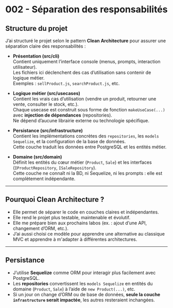 
# 002 - Séparation des responsabilités

## Structure du projet

J’ai structuré le projet selon le pattern **Clean Architecture** pour assurer une séparation claire des responsabilités :

- **Présentation (src/cli)**  
  Contient uniquement l’interface console (menus, prompts, interaction utilisateur).  
  Les fichiers ici déclenchent des cas d’utilisation sans contenir de logique métier.  
  Exemples : `sellProduct.js`, `searchProduct.js`, etc.

- **Logique métier (src/usecases)**  
  Contient les vrais cas d’utilisation (vendre un produit, retourner une vente, consulter le stock, etc.).  
  Chaque usecase est construit sous forme de fonction `makeUseCase(...)` avec **injection de dépendances** (repositories).  
  Ne dépend d’aucune librairie externe ou technologie spécifique.

- **Persistance (src/infrastructure)**  
  Contient les implémentations concrètes des `repositories`, les `models Sequelize`, et la configuration de la base de données.  
  Cette couche traduit les données entre PostgreSQL et les entités métier.

- **Domaine (src/domain)**  
  Définit les entités du cœur métier (`Product`, `Sale`) et les interfaces (`IProductRepository`, `ISaleRepository`).  
  Cette couche ne connaît ni la BD, ni Sequelize, ni les prompts : elle est complètement indépendante.

---

## Pourquoi Clean Architecture ?

- Elle permet de séparer le code en couches claires et indépendantes.
- Elle rend le projet plus testable, maintenable et évolutif.
- Elle me prépare bien aux prochains labos (ex. : ajout d’une API, changement d’ORM, etc.).
- J’ai aussi choisi ce modèle pour apprendre une alternative au classique MVC et apprendre à m'adapter à différentes architectures.

---

## Persistance

- J’utilise **Sequelize** comme ORM pour interagir plus facilement avec PostgreSQL.
- Les **repositories** convertissent les `models Sequelize` en entités du domaine (`Product`, `Sale`) à l’aide de `new Product(...)`, etc.
- Si un jour on change d’ORM ou de base de données, **seule la couche `infrastructure` serait impactée**, les autres resteraient inchangées.